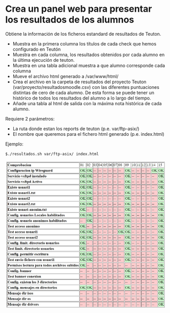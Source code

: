 # Crea un panel web para presentar los resultados de los alumnos

Obtiene la información de los ficheros estandard de resultados de Teuton.

  - Muestra en la primera columna los títulos de cada check que hemos configurado en Teutón
  - Muestra en cada columna, los resultados obtenidos por cada alumno en la última ejecución de teuton.
  - Muestra en una tabla adicional muestra a que alumno corresponde cada columna
  - Mueve el archivo html generado a /var/www/html/
  - Crea el archivo en la carpeta de resultados del proyecto Teuton (var/proyecto/resultadosmoodle.csv) con las diferentes puntuaciones distintas de cero de cada alumno. De esta forma se puede tener un histórico de todos los resultados del alumno a lo largo del tiempo.
  - Añade una tabla al html de salida con la máxima nota histórica de cada alumno.
  
Requiere 2 parámetros:
  -  La ruta donde estan los reports de teuton (p.e. var/ftp-asix/)
  -  El nombre que queremos para el fichero html generado (p.e. index.html)
  
Ejemplo:  

    $./resultados.sh var/ftp-asix/ index.html
  
  
  
  ![Alt text](panel.jpg?raw=true "Panel Web de Resultados")
